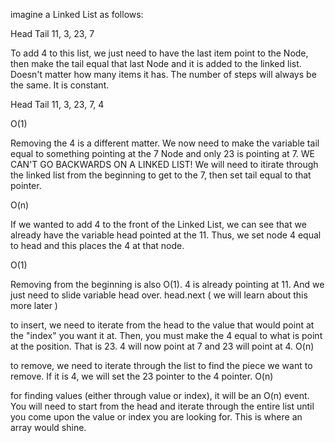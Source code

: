 imagine a Linked List as follows:

Head Tail
11, 3, 23, 7

To add 4 to this list, we just need to have the last item point to the Node, then make the tail equal that last Node and it is added to the linked list. Doesn't matter how many items it has. The number of steps will always be the same. It is constant.

Head Tail
11, 3, 23, 7, 4

O(1)

Removing the 4 is a different matter. We now need to make the variable tail equal to something pointing at the 7 Node and only 23 is pointing at 7. WE CAN'T GO BACKWARDS ON A LINKED LIST! We will need to itirate through the linked list from the beginning to get to the 7, then set tail equal to that pointer.

O(n)

If we wanted to add 4 to the front of the Linked List, we can see that we already have the variable head pointed at the 11. Thus, we set node 4 equal to head and this places the 4 at that node.

O(1)

Removing from the beginning is also O(1). 4 is already pointing at 11. And we just need to slide variable head over. head.next ( we will learn about this more later )

to insert, we need to iterate from the head to the value that would point at the "index" you want it at. Then, you must make the 4 equal to what is point at the position. That is 23. 4 will now point at 7 and 23 will point at 4.
O(n)

to remove, we need to iterate through the list to find the piece we want to remove. If it is 4, we will set the 23 pointer to the 4 pointer.
O(n)

for finding values (either through value or index), it will be an O(n) event. You will need to start from the head and iterate through the entire list until you come upon the value or index you are looking for. This is where an array would shine.
